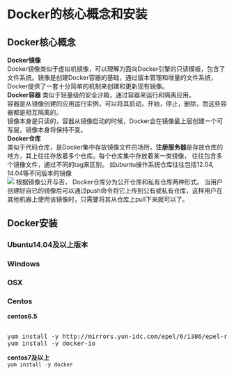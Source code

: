 # Docker的核心概念和安装 #
## Docker核心概念 ##
**Docker镜像**  
Docker镜像类似于虚拟机镜像，可以理解为面向Docker引擎的只读模板，包含了文件系统。镜像是创建Docker容器的基础，通过版本管理和增量的文件系统，Docker提供了一套十分简单的机制来创建和更新现有镜像。  
**Docker容器** 
类似于轻量级的安全沙箱，通过容器来运行和隔离应用。  
容器是从镜像创建的应用运行实例，可以将其启动，开始，停止，删除，而这些容器都是相互隔离的。  
镜像本身是只读的，容器从镜像启动的时候，Docker会在镜像最上层创建一个可写层，镜像本身将保持不变。  
**Docker仓库**  
类似于代码仓库，是Docker集中存放镜像文件的场所。**注册服务器**是存放仓库的地方，其上往往存放着多个仓库。每个仓库集中存放着某一类镜像， 往往包含多个镜像文件，通过不同的tag来区别。 如ubuntu操作系统仓库往往包括12.04, 14.04等不同版本的镜像  
![](http://i.imgur.com/1CgkDLE.png)
根据镜像公开与否， Docker仓库分为公开仓库和私有仓库两种形式。 当用户创建好自已的镜像后可以通过push命令将它上传到公有或私有仓库，这样用户在其他机器上使用该镜像时，只需要将其从仓库上pull下来就可以了。
## Docker安装 ##
### Ubuntu14.04及以上版本 ###
### Windows ###
### OSX ###
### Centos ###
**centos6.5**
<pre>  
yum install -y http://mirrors.yun-idc.com/epel/6/i386/epel-release-6-8.noarch.rpm
yum install -y docker-io 
</pre> 
**centos7及以上**  
`yum install -y docker`  


 